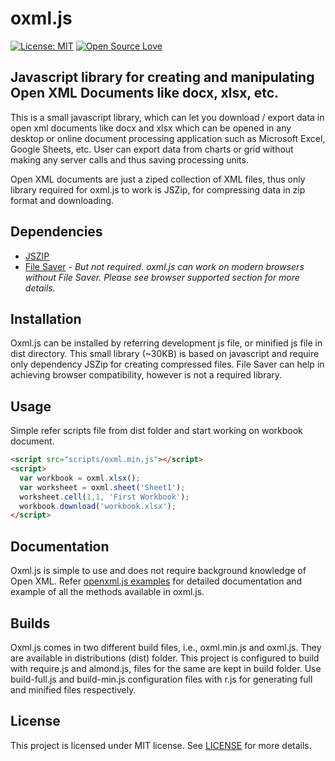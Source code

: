 # oxml.js
[![License: MIT](https://img.shields.io/badge/License-MIT-yellow.svg)](https://opensource.org/licenses/MIT) [![Open Source Love](https://badges.frapsoft.com/os/v1/open-source.svg?v=102)](https://github.com/ellerbrock/open-source-badge/)
## Javascript library for creating and manipulating Open XML Documents like docx, xlsx, etc.
This is a small javascript library, which can let you download / export data in open xml documents like docx and xlsx which can be opened in any desktop or online document processing application such as Microsoft Excel, Google Sheets, etc. User can export data from charts or grid without making any server calls and thus saving processing units.

Open XML documents are just a ziped collection of XML files, thus only library required for oxml.js to work is JSZip, for compressing data in zip format and downloading.

## Dependencies

* [JSZIP](https://stuk.github.io/jszip/)
* [File Saver](https://github.com/eligrey/FileSaver.js/)
  *- But not required. oxml.js can work on modern browsers without File Saver. Please see browser supported section for more details.*

## Installation

Oxml.js can be installed by referring development js file, or minified js file in dist directory. This small library (~30KB) is based on javascript and require only dependency JSZip for creating compressed files. File Saver can help in achieving browser compatibility, however is not a required library.

## Usage

Simple refer scripts file from dist folder and start working on workbook document.

```html
<script src="scripts/oxml.min.js"></script>
<script>
  var workbook = oxml.xlsx();
  var worksheet = oxml.sheet('Sheet1');
  worksheet.cell(1,1, 'First Workbook');
  workbook.download('workbook.xlsx');
</script>
```

## Documentation

Oxml.js is simple to use and does not require background knowledge of Open XML. Refer [openxml.js examples](https://jiteshkumawat.github.io/oxml.js-examples/index.html)
for detailed documentation and example of all the methods available in oxml.js.

## Builds

Oxml.js comes in two different build files, i.e., oxml.min.js and oxml.js. They are available in distributions (dist) folder. This project is configured to build with require.js and almond.js, files for the same are kept in build folder. Use build-full.js and build-min.js configuration files with r.js for generating full and minified files respectively.

## License
This project is licensed under MIT license. See [LICENSE](https://github.com/jiteshkumawat/oxml.js/blob/master/LICENSE) for more details.
